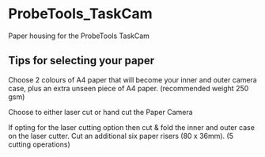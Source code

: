 # ProbeTools_TaskCam
Paper housing for the ProbeTools TaskCam

## Tips for selecting your paper

Choose 2 colours of A4 paper that will become your inner and outer camera case, plus an extra unseen piece of A4 paper. (recommended weight 250 gsm) 

Choose to either laser cut or hand cut the Paper Camera

If opting for the laser cutting option then cut & fold the inner and outer case on the laser 
cutter.  Cut an additional six paper risers (80 x 36mm). (5 cutting operations)
